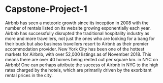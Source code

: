 # Capstone-Project-1
Airbnb has seen a meteoric growth since its inception in 2008 with the number of rentals listed on its website growing exponentially each year. Airbnb has successfully disrupted the traditional hospitality industry as more and more travellers, not just the ones who are looking for a bang for their buck but also business travellers resort to Airbnb as their premier accommodation provider. New York City has been one of the hottest markets for Airbnb, with over 52,000 listings as of November 2018. This means there are over 40 homes being rented out per square km. in NYC on Airbnb! One can perhaps attribute the success of Airbnb in NYC to the high rates charged by the hotels, which are primarily driven by the exorbitant rental prices in the city.
